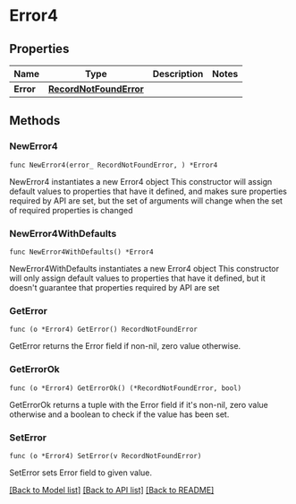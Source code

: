 # Error4

## Properties

Name | Type | Description | Notes
------------ | ------------- | ------------- | -------------
**Error** | [**RecordNotFoundError**](RecordNotFoundError.md) |  | 

## Methods

### NewError4

`func NewError4(error_ RecordNotFoundError, ) *Error4`

NewError4 instantiates a new Error4 object
This constructor will assign default values to properties that have it defined,
and makes sure properties required by API are set, but the set of arguments
will change when the set of required properties is changed

### NewError4WithDefaults

`func NewError4WithDefaults() *Error4`

NewError4WithDefaults instantiates a new Error4 object
This constructor will only assign default values to properties that have it defined,
but it doesn't guarantee that properties required by API are set

### GetError

`func (o *Error4) GetError() RecordNotFoundError`

GetError returns the Error field if non-nil, zero value otherwise.

### GetErrorOk

`func (o *Error4) GetErrorOk() (*RecordNotFoundError, bool)`

GetErrorOk returns a tuple with the Error field if it's non-nil, zero value otherwise
and a boolean to check if the value has been set.

### SetError

`func (o *Error4) SetError(v RecordNotFoundError)`

SetError sets Error field to given value.



[[Back to Model list]](../README.md#documentation-for-models) [[Back to API list]](../README.md#documentation-for-api-endpoints) [[Back to README]](../README.md)


